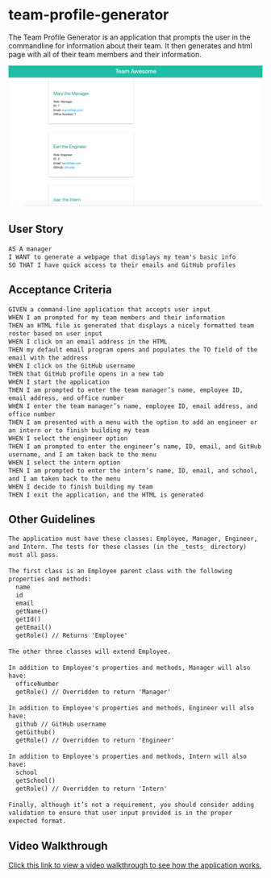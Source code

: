 # team-profile-generator
The Team Profile Generator is an application that prompts the user in the commandline for information about their team. It then generates and html page with all of their team members and their information. 

![HTML Page Screenshot](./readmeimages/example.png)

## User Story
```
AS A manager
I WANT to generate a webpage that displays my team's basic info
SO THAT I have quick access to their emails and GitHub profiles
```

## Acceptance Criteria
```
GIVEN a command-line application that accepts user input
WHEN I am prompted for my team members and their information
THEN an HTML file is generated that displays a nicely formatted team roster based on user input
WHEN I click on an email address in the HTML
THEN my default email program opens and populates the TO field of the email with the address
WHEN I click on the GitHub username
THEN that GitHub profile opens in a new tab
WHEN I start the application
THEN I am prompted to enter the team manager’s name, employee ID, email address, and office number
WHEN I enter the team manager’s name, employee ID, email address, and office number
THEN I am presented with a menu with the option to add an engineer or an intern or to finish building my team
WHEN I select the engineer option
THEN I am prompted to enter the engineer’s name, ID, email, and GitHub username, and I am taken back to the menu
WHEN I select the intern option
THEN I am prompted to enter the intern’s name, ID, email, and school, and I am taken back to the menu
WHEN I decide to finish building my team
THEN I exit the application, and the HTML is generated
```

## Other Guidelines
```
The application must have these classes: Employee, Manager, Engineer, and Intern. The tests for these classes (in the _tests_ directory) must all pass.

The first class is an Employee parent class with the following properties and methods:
  name
  id
  email
  getName()
  getId()
  getEmail()
  getRole() // Returns 'Employee'

The other three classes will extend Employee.

In addition to Employee's properties and methods, Manager will also have:
  officeNumber
  getRole() // Overridden to return 'Manager'

In addition to Employee's properties and methods, Engineer will also have:
  github // GitHub username
  getGithub()
  getRole() // Overridden to return 'Engineer'

In addition to Employee's properties and methods, Intern will also have:
  school
  getSchool()
  getRole() // Overridden to return 'Intern'

Finally, although it’s not a requirement, you should consider adding validation to ensure that user input provided is in the proper expected format.
```
## Video Walkthrough
[Click this link to view a video walkthrough to see how the application works.](https://drive.google.com/file/d/1d45pa6BoyL3HTGiAOk7ImnHXHO03kjyu/view)
